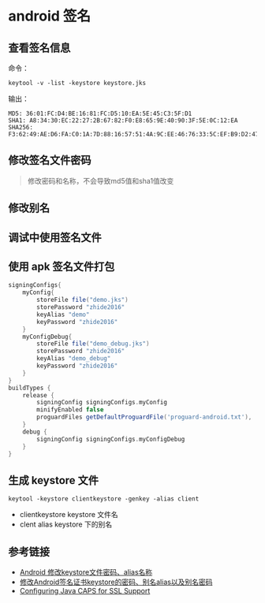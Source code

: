 # android 签名

## 查看签名信息

命令：

```
keytool -v -list -keystore keystore.jks
```

输出：

```
MD5: 36:01:FC:D4:BE:16:81:FC:D5:10:EA:5E:45:C3:5F:D1
SHA1: A8:34:30:EC:22:27:2B:67:82:F0:E8:65:9E:40:90:3F:5E:0C:12:EA
SHA256: F3:62:49:AE:D6:FA:C0:1A:7D:88:16:57:51:4A:9C:EE:46:76:33:5C:EF:B9:D2:47:7A:A4:F6:A7:41:06:11:94
```

## 修改签名文件密码

> 修改密码和名称，不会导致md5值和sha1值改变

## 修改别名

## 调试中使用签名文件

## 使用 apk 签名文件打包

```groovy
signingConfigs{
    myConfig{
        storeFile file("demo.jks")
        storePassword "zhide2016"
        keyAlias "demo"
        keyPassword "zhide2016"
    }
    myConfigDebug{
        storeFile file("demo_debug.jks")
        storePassword "zhide2016"
        keyAlias "demo_debug"
        keyPassword "zhide2016"
    }
}
buildTypes {
    release {
        signingConfig signingConfigs.myConfig
        minifyEnabled false
        proguardFiles getDefaultProguardFile('proguard-android.txt'), 'proguard-rules.pro'
    }
    debug {
        signingConfig signingConfigs.myConfigDebug
    }
}
```

## 生成 keystore 文件

```
keytool -keystore clientkeystore -genkey -alias client
```

- clientkeystore keystore 文件名
- clent alias keystore 下的别名

## 参考链接

- [Android 修改keystore文件密码、alias名称](http://blog.csdn.net/smz520/article/details/46788799)
- [修改Android签名证书keystore的密码、别名alias以及别名密码](http://www.cnblogs.com/exmyth/p/4722695.html)
- [Configuring Java CAPS for SSL Support](https://docs.oracle.com/cd/E19509-01/820-3503/ggfen/index.html)
